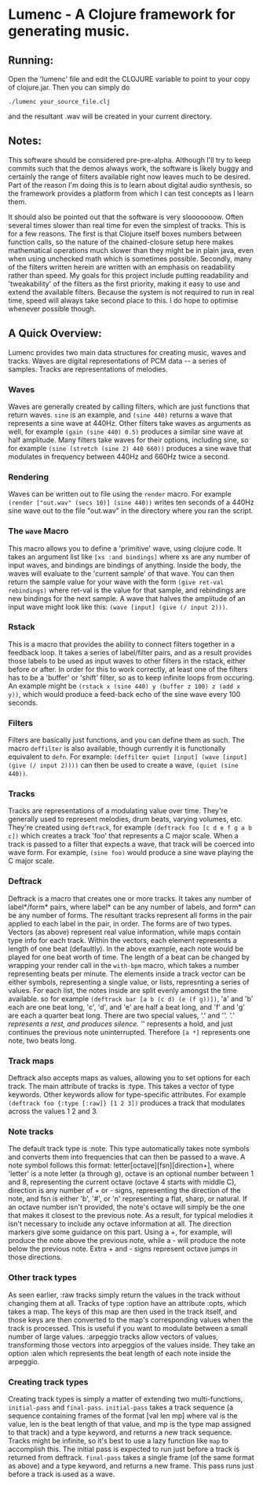 Lumenc - A Clojure framework for generating music.
==================================================

Running: 
--------

Open the 'lumenc' file and edit the CLOJURE variable to point to your copy of clojure.jar.  Then you can simply do

    ./lumenc your_source_file.clj

and the resultant .wav will be created in your current directory.

Notes:
------

This software should be considered pre-pre-alpha.  Although I'll try to keep commits such that the demos always work, the software is likely buggy and certainly the range of filters available right now leaves much to be desired.  Part of the reason I'm doing this is to learn about digital audio synthesis, so the framework provides a platform from which I can test concepts as I learn them.  

It should also be pointed out that the software is very slooooooow.  Often several times slower than real time for even the simplest of tracks.  This is for a few reasons.  The first is that Clojure itself boxes numbers between function calls, so the nature of the chained-closure setup here makes mathematical operations much slower than they might be in plain java, even when using unchecked math which is sometimes possible.  Secondly, many of the filters written herein are written with an emphasis on readability rather than speed.  My goals for this project include putting readability and 'tweakability' of the filters as the first priority, making it easy to use and extend the available filters.  Because the system is not required to run in real time, speed will always take second place to this.  I do hope to optimise whenever possible though.

A Quick Overview:
-----------------

Lumenc provides two main data structures for creating music, waves and tracks.  Waves are digital representations of PCM data -- a series of samples.  Tracks are representations of melodies. 

### Waves

Waves are generally created by calling filters, which are just functions that return waves.  `sine` is an example, and `(sine 440)` returns a wave that represents a sine wave at 440Hz.  Other filters take waves as arguments as well, for example `(gain (sine 440) 0.5)` produces a similar sine wave at half amplitude.  Many filters take waves for their options, including sine, so for example `(sine (stretch (sine 2) 440 660))` produces a sine wave that modulates in frequency between 440Hz and 660Hz twice a second.  

### Rendering

Waves can be written out to file using the `render` macro.  For example `(render ["out.wav" (secs 10)] (sine 440))` writes ten seconds of a 440Hz sine wave out to the file "out.wav" in the directory where you ran the script.

### The `wave` Macro

This macro allows you to define a 'primitive' wave, using clojure code.  It takes an argument list like `[xs :and bindings]` where xs are any number of input waves, and bindings are bindings of anything.  Inside the body, the waves will evaluate to the 'current sample' of that wave.  You can then return the sample value for your wave with the form `(give ret-val rebindings)` where ret-val is the value for that sample, and rebindings are new bindings for the next sample.  A wave that halves the amplitude of an input wave might look like this: `(wave [input] (give (/ input 2)))`.  

### Rstack

This is a macro that provides the ability to connect filters together in a feedback loop.  It takes a series of label/filter pairs, and as a result provides those labels to be used as input waves to other filters in the rstack, either before or after.  In order for this to work correctly, at least one of the filters has to be a 'buffer' or 'shift' filter, so as to keep infinite loops from occuring.  An example might be `(rstack x (sine 440) y (buffer z 100) z (add x y))`, which would produce a feed-back echo of the sine wave every 100 seconds.

### Filters

Filters are basically just functions, and you can define them as such.  The macro `deffilter` is also available, though currently it is functionally equivalent to `defn`.  For example: `(deffilter quiet [input] (wave [input] (give (/ input 2))))` can then be used to create a wave, `(quiet (sine 440))`.  

### Tracks

Tracks are representations of a modulating value over time.  They're generally used to represent melodies, drum beats, varying volumes, etc.  They're created using `deftrack`, for example `(deftrack foo [c d e f g a b c])` which creates a track 'foo' that represents a C major scale.  When a track is passed to a filter that expects a wave, that track will be coerced into wave form.  For example, `(sine foo)` would produce a sine wave playing the C major scale. 

### Deftrack

Deftrack is a macro that creates one or more tracks.  It takes any number of label*/form* pairs, where label* can be any number of labels, and form* can be any number of forms.  The resultant tracks represent all forms in the pair applied to each label in the pair, in order.  The forms are of two types.  Vectors (as above) represent real value information, while maps contain type info for each track.  Within the vectors, each element represents a length of one beat (defaultly).  In the above example, each note would be played for one beat worth of time.  The length of a beat can be changed by wrapping your render call in the `with-bpm` macro, which takes a number representing beats per minute.  The elements inside a track vector can be either symbols, representing a single value, or lists, represnting a series of values.  For each list, the notes inside are split evenly amongst the time available.  so for example `(deftrack bar [a b (c d) (e (f g))])`, 'a' and 'b' each are one beat long, 'c', 'd', and 'e' are half a beat long, and 'f' and 'g' are each a quarter beat long.  There are two special values, '.' and '*'.  '.' represents a rest, and produces silence.  '*' represents a hold, and just continues the previous note uninterrupted.  Therefore `[a *]` represents one note, two beats long.  

### Track maps

Deftrack also accepts maps as values, allowing you to set options for each track.  The main attribute of tracks is :type.  This takes a vector of type keywords.  Other keywords allow for type-specific attributes.  For example `(deftrack foo {:type [:raw]} [1 2 3])` produces a track that modulates across the values 1 2 and 3.

### Note tracks

The default track type is :note.  This type automatically takes note symbols and converts them into frequencies that can then be passed to a wave.  A note symbol follows this format: letter[octave][fsn][direction+], where 'letter' is a note letter (a through g), octave is an optional number between 1 and 8, representing the current octave (octave 4 starts with middle C), direction is any number of + or - signs, representing the direction of the note, and fsn is either 'b', '#', or 'n' representing a flat, sharp, or natural.  If an octave number isn't provided, the note's octave will simply be the one that makes it closest to the previous note.  As a result, for typical melodies it isn't necessary to include any octave information at all.  The direction markers give some guidance on this part.  Using a +, for example, will produce the note above the previous note, while a - will produce the note below the previous note.  Extra + and - signs represent octave jumps in those directions. 

### Other track types

As seen earlier, :raw tracks simply return the values in the track without changing them at all.  Tracks of type :option have an attribute :opts, which takes a map.  The keys of this map are then used in the track itself, and those keys are then converted to the map's corresponding values when the track is processed.  This is useful if you want to modulate between a small number of large values.   :arpeggio tracks allow vectors of values, transforming those vectors into arpeggios of the values inside.  They take an option :alen which represents the beat length of each note inside the arpeggio.  

### Creating track types

Creating track types is simply a matter of extending two multi-functions, `initial-pass` and `final-pass`.  `initial-pass` takes a track sequence (a sequence containing frames of the format [val len mp] where val is the value, len is the beat length of that value, and mp is the type map assigned to that track) and a type keyword, and returns a new track sequence.  Tracks might be infinite, so it's best to use a lazy function like `map` to accomplish this.  The initial pass is expected to run just before a track is returned from deftrack.  `final-pass` takes a single frame (of the same format as above) and a type keyword, and returns a new frame.  This pass runs just before a track is used as a wave.
